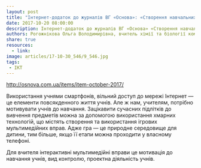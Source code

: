 ```yaml
---
layout: post
title: "Інтернет-додаток до журналів ВГ «Основа»: «Створення навчальних інтерактивних мультимедійних ігрових вправ»"
date: 2017-10-20 08:00:00
description: Інтернет-додаток до журналів ВГ «Основа» «Створення навчальних інтерактивних мультимедійних ігрових вправ»
authors: Рогожнікова Ольга Володимирівна, вчитель хімії та біології комунального закладу освіти «Навчально-виховний комплекс № 148» Спеціалізована школа-дошкільний навчальний заклад (ясла-садок) «Планета Щастя» Дніпровської міської ради
share: true
resources:
  - link:
image: articles/17-10-30_546/9_546.jpg
tags:
 - ІКТ
---
```


<http://osnova.com.ua/items/item-october-2017/>

Використання учнями смартфонів, вільний доступ до мережі Інтернет — це елементи повсякденного життя учнів. Але ж нам, учителям, потрібно мотивувати учнів до навчання. Зацікавити сучасних підлітків до вивчення предметів можна за допомогою використання хмарних технологій, що містять створення та використання ігрових мультимедійних вправ. Адже гра — це природне середовище для дитини, тим більше, якщо її етапи можна проходити у власному телефоні.

Для вчителя інтерактивні мультимедійні вправи це мотивація до навчання учнів, вид контролю, проектна діяльність учнів.
